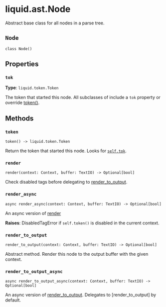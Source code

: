 # liquid.ast.Node

Abstract base class for all nodes in a parse tree.

## `Node`

`class Node()`

## Properties

### `tok`

**Type**: `liquid.token.Token`

The token that started this node. All subclasses of include a `tok` property or override [token()](#token).

## Methods

### `token`

`token() -> liquid.token.Token`

Return the token that started this node. Looks for [`self.tok`](#tok).

### `render`

`render(context: Context, buffer: TextIO) -> Optional[bool]`

Check disabled tags before delegating to [render_to_output](#render-to-output).

### `render_async`

`async render_async(context: Context, buffer: TextIO) -> Optional[bool]`

An async version of [render](#render)

**Raises**: DisabledTagError if `self.token()` is disabled in the current context.

### `render_to_output`

`render_to_output(context: Context, buffer: TextIO) -> Optional[bool]`

Abstract method. Render this node to the output buffer with the given context.

### `render_to_output_async`

`async render_to_output_async(context: Context, buffer: TextIO) -> Optional[bool]`

An async version of [render_to_output](#render-to-output). Delegates to [render_to_output] by default.
